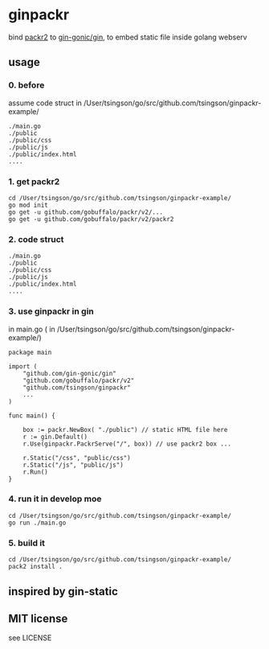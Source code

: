 # ginpackr

bind [packr2](https://github.com/gobuffalo/packr/tree/master/v2) to [gin-gonic/gin](https://github.com/gin-gonic/gin), to embed static file inside golang webserv

## usage

### 0. before 
assume code struct in /User/tsingson/go/src/github.com/tsingson/ginpackr-example/
```
./main.go
./public
./public/css
./public/js
./public/index.html
....

```


### 1. get packr2 
```
cd /User/tsingson/go/src/github.com/tsingson/ginpackr-example/
go mod init
go get -u github.com/gobuffalo/packr/v2/...
go get -u github.com/gobuffalo/packr/v2/packr2

```

### 2. code struct
```
./main.go
./public
./public/css
./public/js
./public/index.html
....

```

### 3. use ginpackr in gin 
in main.go  ( in /User/tsingson/go/src/github.com/tsingson/ginpackr-example/)
```
package main

import (
	"github.com/gin-gonic/gin"
	"github.com/gobuffalo/packr/v2"
	"github.com/tsingson/ginpackr"
	...
)

func main() {

	box := packr.NewBox( "./public") // static HTML file here 
	r := gin.Default()
	r.Use(ginpackr.PackrServe("/", box)) // use packr2 box ...

	r.Static("/css", "public/css")
	r.Static("/js", "public/js")
	r.Run()
}

```

### 4. run it in develop moe
```
cd /User/tsingson/go/src/github.com/tsingson/ginpackr-example/
go run ./main.go

```

### 5. build it 
```
cd /User/tsingson/go/src/github.com/tsingson/ginpackr-example/
pack2 install .
```


##  inspired by gin-static

## MIT license
see LICENSE

